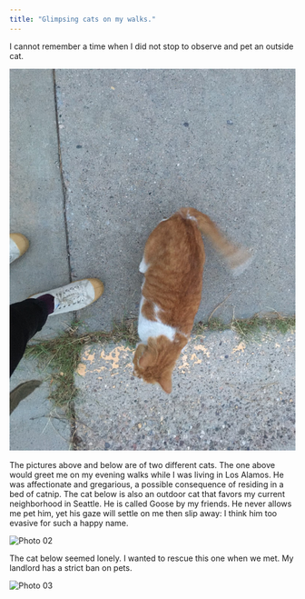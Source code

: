 ```yaml
---
title: "Glimpsing cats on my walks."
---
```

I cannot remember a time when I did not stop to observe and pet an outside cat. 

![Photo 01](/assets/2024-11-25_Glimpses_of_Cats/IMG_1242.jpeg)

The pictures above and below are of two different cats. The one above would greet me on my evening walks while I was living in Los Alamos. He was affectionate and gregarious, a possible consequence of residing in a bed of catnip. The cat below is also an outdoor cat that favors my current neighborhood in Seattle. He is called Goose by my friends. He never allows me pet him, yet his gaze will settle on me then slip away: I think him too evasive for such a happy name.

![Photo 02](/assets/2024-11-25_Glimpses_of_Cats/IMG_1760.jpeg)

The cat below seemed lonely. I wanted to rescue this one when we met. My landlord has a strict ban on pets. 

![Photo 03](/assets/2024-11-25_Glimpses_of_Cats/IMG_2020.jpeg)
